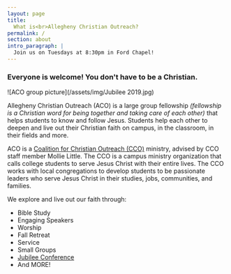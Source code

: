 ```yaml
---
layout: page
title:
  What is<br>Allegheny Christian Outreach?
permalink: /
section: about
intro_paragraph: |
  Join us on Tuesdays at 8:30pm in Ford Chapel!
---
```

### Everyone is welcome! You don't have to be a Christian.

![ACO group picture](/assets/img/Jubilee 2019.jpg)

Allegheny Christian Outreach (ACO) is a large group fellowship
_(fellowship is a Christian word for being together and taking care of each other)_
that helps students to know and follow Jesus. Students help each other to
deepen and live out their Christian faith on campus, in the classroom, in their
fields and more.



ACO is a [Coalition for Christian Outreach (CCO)](https://ccojubilee.org) ministry,
advised by CCO staff member Mollie Little. The CCO is a campus ministry organization
that calls college students to serve Jesus Christ with their entire lives.
The CCO works with local congregations to develop students to be passionate leaders
who serve Jesus Christ in their studies, jobs, communities, and families.

We explore and live out our faith through:
* Bible Study
* Engaging Speakers
* Worship
* Fall Retreat
* Service
* Small Groups
* [Jubilee Conference](https://www.jubileeconference.com)
* And MORE!
